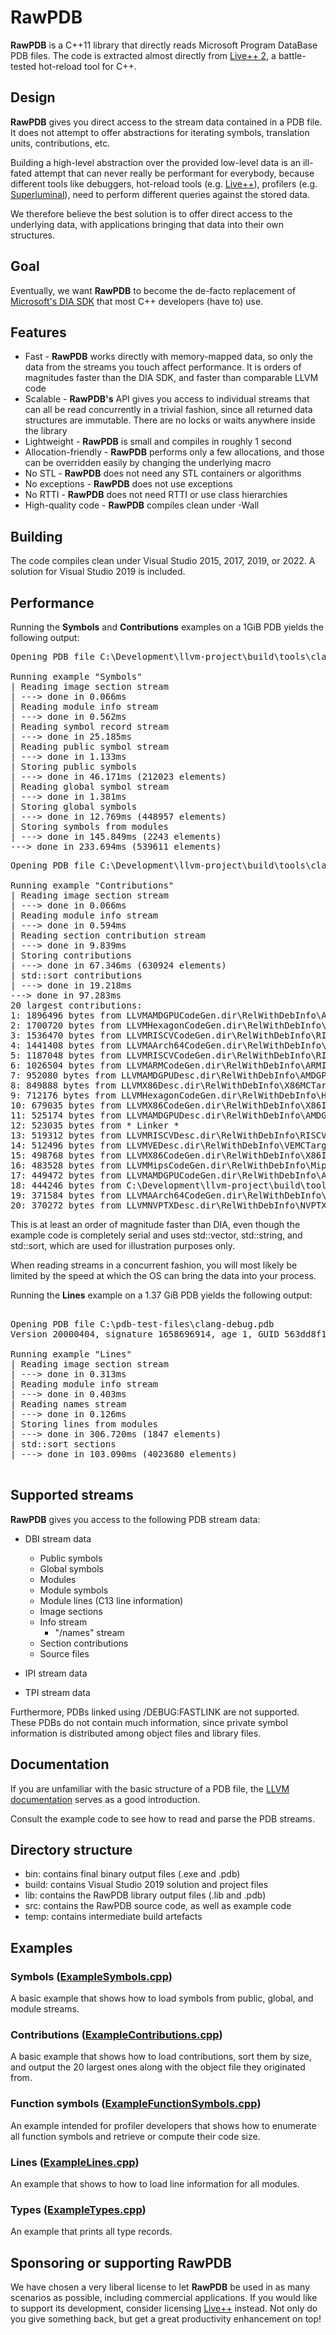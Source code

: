 # RawPDB

**RawPDB** is a C++11 library that directly reads Microsoft Program DataBase PDB files. The code is extracted almost directly from <a href="https://liveplusplus.tech/">Live++ 2</a>, a battle-tested hot-reload tool for C++.

## Design

**RawPDB** gives you direct access to the stream data contained in a PDB file. It does not attempt to offer abstractions for iterating symbols, translation units, contributions, etc.

Building a high-level abstraction over the provided low-level data is an ill-fated attempt that can never really be performant for everybody, because different tools like debuggers, hot-reload tools (e.g. <a href="https://liveplusplus.tech/">Live++</a>), profilers (e.g. <a href="https://superluminal.eu/">Superluminal</a>), need to perform different queries against the stored data.

We therefore believe the best solution is to offer direct access to the underlying data, with applications bringing that data into their own structures.

## Goal

Eventually, we want **RawPDB** to become the de-facto replacement of <a href="https://docs.microsoft.com/en-us/visualstudio/debugger/debug-interface-access/debug-interface-access-sdk">Microsoft's DIA SDK</a> that most C++ developers (have to) use.

## Features

* Fast - **RawPDB** works directly with memory-mapped data, so only the data from the streams you touch affect performance. It is orders of magnitudes faster than the DIA SDK, and faster than comparable LLVM code
* Scalable - **RawPDB's** API gives you access to individual streams that can all be read concurrently in a trivial fashion, since all returned data structures are immutable. There are no locks or waits anywhere inside the library
* Lightweight - **RawPDB** is small and compiles in roughly 1 second
* Allocation-friendly - **RawPDB** performs only a few allocations, and those can be overridden easily by changing the underlying macro
* No STL - **RawPDB** does not need any STL containers or algorithms
* No exceptions - **RawPDB** does not use exceptions
* No RTTI - **RawPDB** does not need RTTI or use class hierarchies
* High-quality code - **RawPDB** compiles clean under -Wall

## Building

The code compiles clean under Visual Studio 2015, 2017, 2019, or 2022. A solution for Visual Studio 2019 is included.

## Performance

Running the **Symbols** and **Contributions** examples on a 1GiB PDB yields the following output:

<pre>
Opening PDB file C:\Development\llvm-project\build\tools\clang\unittests\Tooling\RelWithDebInfo\ToolingTests.pdb

Running example "Symbols"
| Reading image section stream
| ---> done in 0.066ms
| Reading module info stream
| ---> done in 0.562ms
| Reading symbol record stream
| ---> done in 25.185ms
| Reading public symbol stream
| ---> done in 1.133ms
| Storing public symbols
| ---> done in 46.171ms (212023 elements)
| Reading global symbol stream
| ---> done in 1.381ms
| Storing global symbols
| ---> done in 12.769ms (448957 elements)
| Storing symbols from modules
| ---> done in 145.849ms (2243 elements)
---> done in 233.694ms (539611 elements)
</pre>

<pre>
Opening PDB file C:\Development\llvm-project\build\tools\clang\unittests\Tooling\RelWithDebInfo\ToolingTests.pdb

Running example "Contributions"
| Reading image section stream
| ---> done in 0.066ms
| Reading module info stream
| ---> done in 0.594ms
| Reading section contribution stream
| ---> done in 9.839ms
| Storing contributions
| ---> done in 67.346ms (630924 elements)
| std::sort contributions
| ---> done in 19.218ms
---> done in 97.283ms
20 largest contributions:
1: 1896496 bytes from LLVMAMDGPUCodeGen.dir\RelWithDebInfo\AMDGPUInstructionSelector.obj
2: 1700720 bytes from LLVMHexagonCodeGen.dir\RelWithDebInfo\HexagonInstrInfo.obj
3: 1536470 bytes from LLVMRISCVCodeGen.dir\RelWithDebInfo\RISCVISelDAGToDAG.obj
4: 1441408 bytes from LLVMAArch64CodeGen.dir\RelWithDebInfo\AArch64InstructionSelector.obj
5: 1187048 bytes from LLVMRISCVCodeGen.dir\RelWithDebInfo\RISCVInstructionSelector.obj
6: 1026504 bytes from LLVMARMCodeGen.dir\RelWithDebInfo\ARMInstructionSelector.obj
7: 952080 bytes from LLVMAMDGPUDesc.dir\RelWithDebInfo\AMDGPUMCTargetDesc.obj
8: 849888 bytes from LLVMX86Desc.dir\RelWithDebInfo\X86MCTargetDesc.obj
9: 712176 bytes from LLVMHexagonCodeGen.dir\RelWithDebInfo\HexagonInstrInfo.obj
10: 679035 bytes from LLVMX86CodeGen.dir\RelWithDebInfo\X86ISelDAGToDAG.obj
11: 525174 bytes from LLVMAMDGPUDesc.dir\RelWithDebInfo\AMDGPUMCTargetDesc.obj
12: 523035 bytes from * Linker *
13: 519312 bytes from LLVMRISCVDesc.dir\RelWithDebInfo\RISCVMCTargetDesc.obj
14: 512496 bytes from LLVMVEDesc.dir\RelWithDebInfo\VEMCTargetDesc.obj
15: 498768 bytes from LLVMX86CodeGen.dir\RelWithDebInfo\X86InstructionSelector.obj
16: 483528 bytes from LLVMMipsCodeGen.dir\RelWithDebInfo\MipsInstructionSelector.obj
17: 449472 bytes from LLVMAMDGPUCodeGen.dir\RelWithDebInfo\AMDGPUISelDAGToDAG.obj
18: 444246 bytes from C:\Development\llvm-project\build\tools\clang\lib\Basic\obj.clangBasic.dir\RelWithDebInfo\DiagnosticIDs.obj
19: 371584 bytes from LLVMAArch64CodeGen.dir\RelWithDebInfo\AArch64ISelDAGToDAG.obj
20: 370272 bytes from LLVMNVPTXDesc.dir\RelWithDebInfo\NVPTXMCTargetDesc.obj
</pre>

This is at least an order of magnitude faster than DIA, even though the example code is completely serial and uses std::vector, std::string, and std::sort, which are used for illustration purposes only.

When reading streams in a concurrent fashion, you will most likely be limited by the speed at which the OS can bring the data into your process.

Running the **Lines** example on a 1.37 GiB PDB yields the following output:

<pre>

Opening PDB file C:\pdb-test-files\clang-debug.pdb
Version 20000404, signature 1658696914, age 1, GUID 563dd8f1-f32b-459b-8c2beae0e70bc19b

Running example "Lines"
| Reading image section stream
| ---> done in 0.313ms
| Reading module info stream
| ---> done in 0.403ms
| Reading names stream
| ---> done in 0.126ms
| Storing lines from modules
| ---> done in 306.720ms (1847 elements)
| std::sort sections
| ---> done in 103.090ms (4023680 elements)

</pre>

## Supported streams

**RawPDB** gives you access to the following PDB stream data:

* DBI stream data
	* Public symbols
	* Global symbols
	* Modules
	* Module symbols
	* Module lines (C13 line information)
	* Image sections
	* Info stream
		* "/names" stream
	* Section contributions
	* Source files

* IPI stream data

* TPI stream data

Furthermore, PDBs linked using /DEBUG:FASTLINK are not supported. These PDBs do not contain much information, since private symbol information is distributed among object files and library files.

## Documentation

If you are unfamiliar with the basic structure of a PDB file, the <a href="https://llvm.org/docs/PDB/index.html">LLVM documentation</a> serves as a good introduction.

Consult the example code to see how to read and parse the PDB streams.

## Directory structure

* bin: contains final binary output files (.exe and .pdb)
* build: contains Visual Studio 2019 solution and project files
* lib: contains the RawPDB library output files (.lib and .pdb)
* src: contains the RawPDB source code, as well as example code
* temp: contains intermediate build artefacts

## Examples

### Symbols (<a href="https://github.com/MolecularMatters/raw_pdb/blob/main/src/Examples/ExampleSymbols.cpp">ExampleSymbols.cpp</a>)

A basic example that shows how to load symbols from public, global, and module streams.

### Contributions (<a href="https://github.com/MolecularMatters/raw_pdb/blob/main/src/Examples/ExampleContributions.cpp">ExampleContributions.cpp</a>)

A basic example that shows how to load contributions, sort them by size, and output the 20 largest ones along with the object file they originated from.

### Function symbols (<a href="https://github.com/MolecularMatters/raw_pdb/blob/main/src/Examples/ExampleFunctionSymbols.cpp">ExampleFunctionSymbols.cpp</a>)

An example intended for profiler developers that shows how to enumerate all function symbols and retrieve or compute their code size.

### Lines (<a href="https://github.com/MolecularMatters/raw_pdb/blob/main/src/Examples/ExampleLines.cpp">ExampleLines.cpp</a>)

An example that shows to how to load line information for all modules.

### Types (<a href="https://github.com/MolecularMatters/raw_pdb/blob/main/src/Examples/ExampleTypes.cpp">ExampleTypes.cpp</a>)

An example that prints all type records.

## Sponsoring or supporting RawPDB

We have chosen a very liberal license to let **RawPDB** be used in as many scenarios as possible, including commercial applications. If you would like to support its development, consider licensing <a href="https://liveplusplus.tech/">Live++</a> instead. Not only do you give something back, but get a great productivity enhancement on top!
